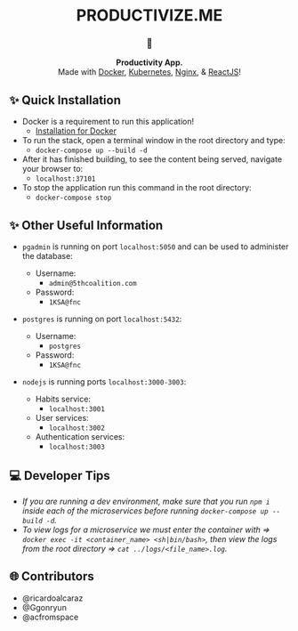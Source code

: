 <!-- HEADING -->

<h1 align="center">️PRODUCTIVIZE.ME</h1>

<!-- DESCRIPTION -->

<h3 align="center">
  <span role="img" aria-label="Memo">📝</span>
</h3>
<p align="center">
  <strong>Productivity App.</strong><br>
  Made with <a href="https://www.docker.com/" target="_blank">Docker</a>, <a href="https://www.docker.com/" target="_blank">Kubernetes</a>, <a href="https://www.nginx.com/" target="_blank">Nginx</a>, & <a href="https://reactjs.org/" target="_blank">ReactJS</a>!
</p>

<!-- QUICK INSTALLATION -->

## <span role="img" aria-label="Sparkles">✨</span> Quick Installation

- Docker is a requirement to run this application!
  - [Installation for Docker](https://docs.docker.com/install/)
- To run the stack, open a terminal window in the root directory and type:
  - `docker-compose up --build -d`
- After it has finished building, to see the content being served, navigate your browser to:
  - `localhost:37101`
- To stop the application run this command in the root directory:
  - `docker-compose stop`


<!-- OTHER USEFUL INFORMATION -->

## <span role="img" aria-label="Sparkles">✨</span> Other Useful Information

- `pgadmin` is running on port `localhost:5050` and can be used to administer the database:
  - Username:
    - `admin@5thcoalition.com`
  - Password: 
    - `1KSA@fnc`
	
- `postgres` is running on port `localhost:5432`:
  - Username:
  	- `postgres`
  - Password:
    - `1KSA@fnc`
	
- `nodejs` is running ports `localhost:3000-3003`:
  - Habits service:
    - `localhost:3001`
  - User services:
    - `localhost:3002` 
  - Authentication services:
    - `localhost:3003`

## <span role="img" aria-label="Personal Computer">💻</span> Developer Tips

- _If you are running a dev environment, make sure that you run `npm i` inside each of the microservices before running `docker-compose up --build -d`._
- _To view logs for a microservice we must enter the container with => `docker exec -it <container_name> <sh|bin/bash>`, then view the logs from the root directory => `cat ../logs/<file_name>.log`._
<!-- CONTRIBUTORS -->

## <span role="img" aria-label="Globe With Meridians">🌐</span> Contributors

- @ricardoalcaraz
- @Ggonryun
- @acfromspace

<!-- LICENSE -->

<!-- ## <span role="img" aria-label="Oncoming Police Car">🚔</span> [License](LICENSE) -->

<!-- The code in this project is under a specific open source license. -->
